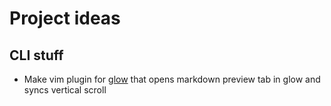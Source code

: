 # Project ideas

## CLI stuff

- Make vim plugin for [glow](https://github.com/charmbracelet/glow) that opens markdown preview tab in glow and syncs vertical scroll

